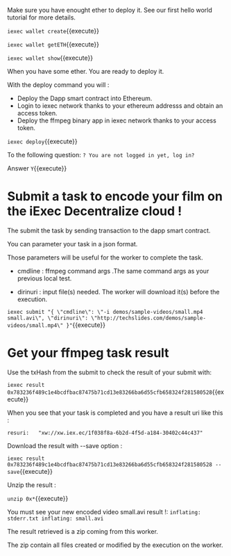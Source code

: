 
Make sure you have enought ether to deploy it. See our first hello world tutorial for more details.

`iexec wallet create`{{execute}}


`iexec wallet getETH`{{execute}}


`iexec wallet show`{{execute}}

When you have some ether. You are ready to deploy it.

With the deploy command you will :
- Deploy the Dapp smart contract into Ethereum.
- Login to iexec network thanks to your ethereum addresss and obtain an access token.
- Deploy the ffmpeg binary app in iexec network thanks to your access token.

`iexec deploy`{{execute}}


To the following question:
`? You are not logged in yet, log in?`

Answer `Y`{{execute}} 


# Submit a task to encode your film on the iExec Decentralize cloud !


The submit the task by sending transaction to the dapp smart contract.

You can parameter your task in a json format.

Those parameters will be useful for the worker to complete the task.

- cmdline : ffmpeg command args .The same command args as your previous local test.

- dirinuri : input file(s) needed. The worker will download it(s) before the execution.

`iexec submit "{ \"cmdline\": \"-i demos/sample-videos/small.mp4 small.avi\", \"dirinuri\": \"http://techslides.com/demos/sample-videos/small.mp4\" }"`{{execute}}

# Get your ffmpeg task result 

Use the txHash from the submit to check the result of your submit with:

`iexec result 0x783236f489c1e4bcdfbac87475b71cd13e83266ba6d55cfb658324f281580528`{{execute}}

When you see that your task is completed and you have a result uri like this :

`
resuri:   "xw://xw.iex.ec/1f038f8a-6b2d-4f5d-a184-30402c44c437"
`

Download the result with --save option :

`iexec result 0x783236f489c1e4bcdfbac87475b71cd13e83266ba6d55cfb658324f281580528 --save`{{execute}}

Unzip the result :

`unzip 0x*`{{execute}}

You must see your new encoded video small.avi result !:
`
  inflating: stderr.txt
  inflating: small.avi
`

The result retrieved is a zip coming from this worker. 

The zip contain all files created or modified by the execution on the worker.

